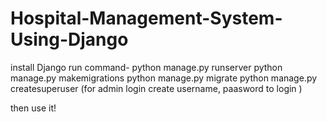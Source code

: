 # Hospital-Management-System-Using-Django
install Django
run command-
python manage.py runserver
python manage.py makemigrations
python manage.py migrate
python manage.py createsuperuser (for admin login create username, paasword to login )
 
 
 then use it!
